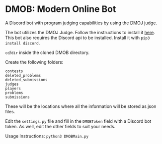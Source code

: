 # DMOB: Modern Online Bot
A Discord bot with program judging capabilities by using the <a href=https://github.com/dmoj>DMOJ</a> judge.

The bot utilizes the DMOJ Judge. Follow the instructions to install it <a href=https://github.com/dmoj/judge>here</a>.
This bot also requires the Discord api to be installed. Install it with `pip3 install discord`.

`cd`/`dir` inside the cloned DMOB directory.

Create the following folders:
```
contests
deleted_problems
deleted_submissions
judges
players
problems
submissions
```
These will be the locations where all the information will be stored as json files.

Edit the `settings.py` file and fill in the `DMOBToken` field with a Discord bot token. As well, edit the other fields to suit your needs.

Usage Instructions: `python3 DMOBMain.py`
